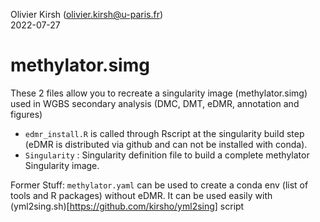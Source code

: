 Olivier Kirsh (olivier.kirsh@u-paris.fr)  
2022-07-27



methylator.simg 
====  

These 2 files allow you to recreate a singularity image (methylator.simg) used in WGBS secondary analysis (DMC, DMT, eDMR, annotation and figures)
   
- `edmr_install.R` is called through Rscript at the singularity build step (eDMR is distributed via github and can not be installed with conda).    
- `Singularity` : Singularity definition file to build a complete methylator Singularity image.    


Former Stuff:
`methylator.yaml` can be used to create a conda env (list of tools and R packages) without eDMR.  It can be used easily with (yml2sing.sh)[https://github.com/kirsho/yml2sing] script  
